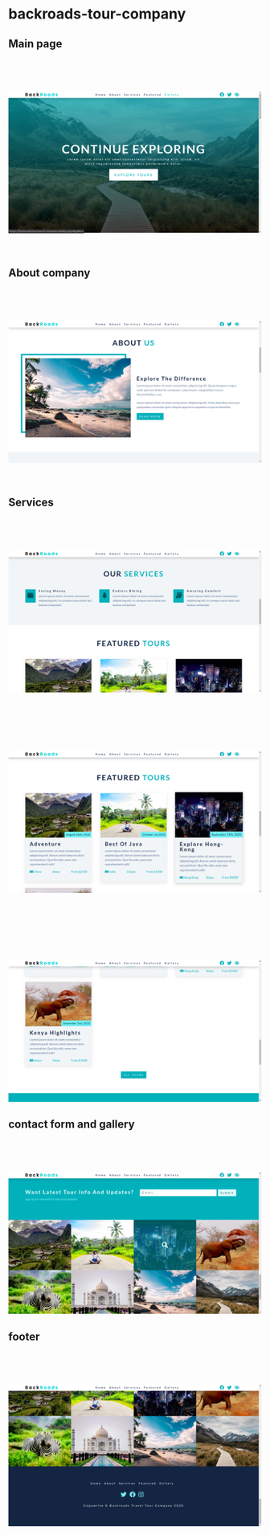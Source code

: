 # backroads-tour-company

<h2>Main page</h2>
<br/>
<br/>
<br/>


![](https://github.com/nttarun/backroads-tour-company/blob/main/screenshots/picture1.png)
<br/>
<br/>
<br/>

<h2>About company</h2>

<br/>
<br/>
<br/>

![](https://github.com/nttarun/backroads-tour-company/blob/main/screenshots/picture2.png)
<br/>
<br/>
<br/>

<h2>Services</h2>

<br/>
<br/>
<br/>

![](https://github.com/nttarun/backroads-tour-company/blob/main/screenshots/picture3.png)
<br/>
<br/>
<br/>

<br/>
<br/>
<br/>


![](https://github.com/nttarun/backroads-tour-company/blob/main/screenshots/picture4.png)

<br/>
<br/>
<br/>

<br/>
<br/>
<br/>

![](https://github.com/nttarun/backroads-tour-company/blob/main/screenshots/picture5.png)


<h2>contact form and gallery</h2>
<br/>
<br/>
<br/>

![](https://github.com/nttarun/backroads-tour-company/blob/main/screenshots/picture6.png)

<h2>footer</h2>
<br/>
<br/>
<br/>

![](https://github.com/nttarun/backroads-tour-company/blob/main/screenshots/picture7.png)
